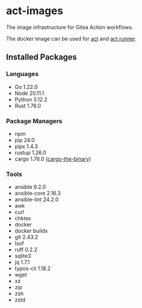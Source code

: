 # act-images

The image infrastructure for Gitea Action workflows.

The docker image can be used for [act](https://github.com/nektos/act) and [act runner](https://gitea.com/gitea/act_runner).

## Installed Packages

### Languages

- Go 1.22.0
- Node 20.11.1
- Python 3.12.2
- Rust 1.76.0

### Package Managers

- npm
- pip 24.0
- pipx 1.4.3
- rustup 1.26.0
- cargo 1.76.0 ([cargo-the-binary](https://github.com/rust-lang/cargo/blob/master/src/cargo/version.rs))

### Tools

- ansible 9.2.0
- ansible-core 2.16.3
- ansible-lint 24.2.0
- awk
- curl
- chktex
- docker
- docker buildx
- git 2.43.2
- lsof
- ruff 0.2.2
- sqlite3
- jq 1.7.1
- typos-cli 1.18.2
- wget
- xz
- zip
- zsh
- zstd
